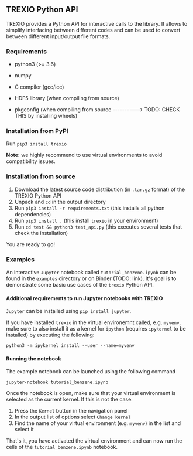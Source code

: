 ## TREXIO Python API

TREXIO provides a Python API for interactive calls to the library.
It allows to simplify interfacing between different codes and can 
be used to convert between different input/output file formats.


### Requirements

- python3 	(>= 3.6)
- numpy
- C compiler 	(gcc/icc)

- HDF5 library	(when compiling from source)
- pkgconfig	(when compiling from source ----------> TODO: CHECK THIS by installing wheels)


### Installation from PyPI

Run `pip3 install trexio`

**Note:**  we highly recommend to use virtual environments to avoid compatibility issues.


### Installation from source

1. Download the latest source code distribution (in `.tar.gz` format) of the TREXIO Python API
2. Unpack and `cd` in the output directory
3. Run `pip3 install -r requirements.txt` (this installs all python dependencies)
4. Run `pip3 install .` (this install `trexio` in your environment)
5. Run `cd test && python3 test_api.py` (this executes several tests that check the installation)

You are ready to go!


### Examples

An interactive `Jupyter` notebook called `tutorial_benzene.ipynb` can be found in the `examples` directory or on Binder (TODO: link). 
It's goal is to demonstrate some basic use cases of the `trexio` Python API.


#### Additional requirements to run Jupyter notebooks with TREXIO

`Jupyter` can be installed using `pip install jupyter`.

If you have installed `trexio` in the virtual environemnt called, e.g. `myvenv`, make sure to also install it as a kernel for `ipython` (requires `ipykernel` to be installed) by executing the following:

`python3 -m ipykernel install --user --name=myvenv`


#### Running the notebook

The example notebook can be launched using the following command 

`jupyter-notebook tutorial_benzene.ipynb`

Once the notebook is open, make sure that your virtual environment is selected as the current kernel. 
If this is not the case: 

1. Press the `Kernel` button in the navigation panel
2. In the output list of options select `Change kernel`
3. Find the name of your virtual environment (e.g. `myvenv`) in the list and select it

That's it, you have activated the virtual environment and can now run the cells of the `tutorial_benzene.ipynb` notebook.

